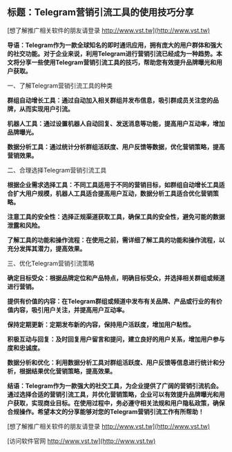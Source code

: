 ## **标题：Telegram营销引流工具的使用技巧分享**

[想了解推广相关软件的朋友请登录 http://www.vst.tw](http://www.vst.tw)

**导语：Telegram作为一款全球知名的即时通讯应用，拥有庞大的用户群体和强大的社交功能。对于企业来说，利用Telegram进行营销引流已经成为一种趋势。本文将分享一些使用Telegram营销引流工具的技巧，帮助您有效提升品牌曝光和用户获取。**

一、了解Telegram营销引流工具的种类

**群组自动增长工具：通过自动加入相关群组并发布信息，吸引群成员关注您的品牌，从而实现用户引流。**

**机器人工具：通过设置机器人自动回复、发送消息等功能，提高用户互动率，增加品牌曝光。**

**数据分析工具：通过统计分析群组活跃度、用户反馈等数据，优化营销策略，提高营销效果。**

二、合理选择Telegram营销引流工具

**根据企业需求选择工具：不同工具适用于不同的营销目标，如群组自动增长工具适合扩大用户规模，机器人工具适合提高用户互动，数据分析工具适合优化营销策略。**

**注意工具的安全性：选择正规渠道获取工具，确保工具的安全性，避免可能的数据泄露和风险。**

**了解工具的功能和操作流程：在使用之前，需详细了解工具的功能和操作流程，以充分发挥其潜力，提高效果。**

三、优化Telegram营销引流策略

**确定目标受众：根据品牌定位和产品特点，明确目标受众，并选择相关群组或频道进行营销。**

**提供有价值的内容：在Telegram群组或频道中发布有关品牌、产品或行业的有价值内容，吸引用户关注，并提高用户互动率。**

**保持定期更新：定期发布新的内容，保持用户活跃度，增加用户粘性。**

**积极互动与回复：及时回复用户留言和提问，建立良好的用户关系，增加用户参与度和忠诚度。**

**数据分析和优化：利用数据分析工具对群组活跃度、用户反馈等信息进行统计和分析，根据结果优化营销策略，提高效果。**

**结语：Telegram作为一款强大的社交工具，为企业提供了广阔的营销引流机会。通过选择合适的营销引流工具，并优化营销策略，企业可以有效提升品牌曝光和用户获取，实现商业目标。在使用过程中，务必遵守相关法规和用户隐私政策，确保合规操作。希望本文的分享能够对您的Telegram营销引流工作有所帮助！**

[想了解推广相关软件的朋友请登录 http://www.vst.tw](http://www.vst.tw)


[访问软件官网 http://www.vst.tw](http://www.vst.tw)
